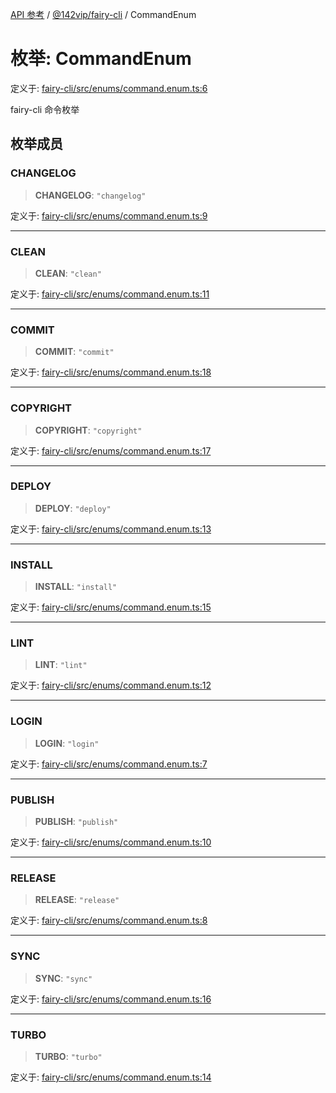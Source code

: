 [API 参考](../../../index.md) / [@142vip/fairy-cli](../index.md) / CommandEnum

# 枚举: CommandEnum

定义于: [fairy-cli/src/enums/command.enum.ts:6](https://github.com/142vip/core-x/blob/d978b443ed1221c42602080459c0a22aae31b2d5/packages/fairy-cli/src/enums/command.enum.ts#L6)

fairy-cli 命令枚举

## 枚举成员

### CHANGELOG

> **CHANGELOG**: `"changelog"`

定义于: [fairy-cli/src/enums/command.enum.ts:9](https://github.com/142vip/core-x/blob/d978b443ed1221c42602080459c0a22aae31b2d5/packages/fairy-cli/src/enums/command.enum.ts#L9)

***

### CLEAN

> **CLEAN**: `"clean"`

定义于: [fairy-cli/src/enums/command.enum.ts:11](https://github.com/142vip/core-x/blob/d978b443ed1221c42602080459c0a22aae31b2d5/packages/fairy-cli/src/enums/command.enum.ts#L11)

***

### COMMIT

> **COMMIT**: `"commit"`

定义于: [fairy-cli/src/enums/command.enum.ts:18](https://github.com/142vip/core-x/blob/d978b443ed1221c42602080459c0a22aae31b2d5/packages/fairy-cli/src/enums/command.enum.ts#L18)

***

### COPYRIGHT

> **COPYRIGHT**: `"copyright"`

定义于: [fairy-cli/src/enums/command.enum.ts:17](https://github.com/142vip/core-x/blob/d978b443ed1221c42602080459c0a22aae31b2d5/packages/fairy-cli/src/enums/command.enum.ts#L17)

***

### DEPLOY

> **DEPLOY**: `"deploy"`

定义于: [fairy-cli/src/enums/command.enum.ts:13](https://github.com/142vip/core-x/blob/d978b443ed1221c42602080459c0a22aae31b2d5/packages/fairy-cli/src/enums/command.enum.ts#L13)

***

### INSTALL

> **INSTALL**: `"install"`

定义于: [fairy-cli/src/enums/command.enum.ts:15](https://github.com/142vip/core-x/blob/d978b443ed1221c42602080459c0a22aae31b2d5/packages/fairy-cli/src/enums/command.enum.ts#L15)

***

### LINT

> **LINT**: `"lint"`

定义于: [fairy-cli/src/enums/command.enum.ts:12](https://github.com/142vip/core-x/blob/d978b443ed1221c42602080459c0a22aae31b2d5/packages/fairy-cli/src/enums/command.enum.ts#L12)

***

### LOGIN

> **LOGIN**: `"login"`

定义于: [fairy-cli/src/enums/command.enum.ts:7](https://github.com/142vip/core-x/blob/d978b443ed1221c42602080459c0a22aae31b2d5/packages/fairy-cli/src/enums/command.enum.ts#L7)

***

### PUBLISH

> **PUBLISH**: `"publish"`

定义于: [fairy-cli/src/enums/command.enum.ts:10](https://github.com/142vip/core-x/blob/d978b443ed1221c42602080459c0a22aae31b2d5/packages/fairy-cli/src/enums/command.enum.ts#L10)

***

### RELEASE

> **RELEASE**: `"release"`

定义于: [fairy-cli/src/enums/command.enum.ts:8](https://github.com/142vip/core-x/blob/d978b443ed1221c42602080459c0a22aae31b2d5/packages/fairy-cli/src/enums/command.enum.ts#L8)

***

### SYNC

> **SYNC**: `"sync"`

定义于: [fairy-cli/src/enums/command.enum.ts:16](https://github.com/142vip/core-x/blob/d978b443ed1221c42602080459c0a22aae31b2d5/packages/fairy-cli/src/enums/command.enum.ts#L16)

***

### TURBO

> **TURBO**: `"turbo"`

定义于: [fairy-cli/src/enums/command.enum.ts:14](https://github.com/142vip/core-x/blob/d978b443ed1221c42602080459c0a22aae31b2d5/packages/fairy-cli/src/enums/command.enum.ts#L14)

